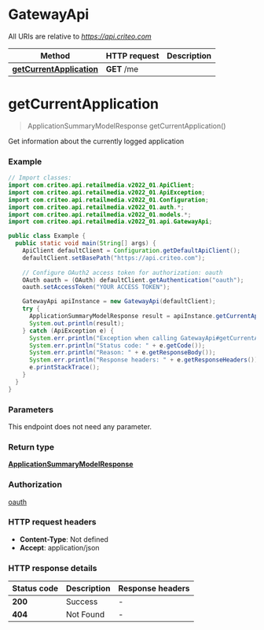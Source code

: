 # GatewayApi

All URIs are relative to *https://api.criteo.com*

Method | HTTP request | Description
------------- | ------------- | -------------
[**getCurrentApplication**](GatewayApi.md#getCurrentApplication) | **GET** /me | 


<a name="getCurrentApplication"></a>
# **getCurrentApplication**
> ApplicationSummaryModelResponse getCurrentApplication()



Get information about the currently logged application

### Example
```java
// Import classes:
import com.criteo.api.retailmedia.v2022_01.ApiClient;
import com.criteo.api.retailmedia.v2022_01.ApiException;
import com.criteo.api.retailmedia.v2022_01.Configuration;
import com.criteo.api.retailmedia.v2022_01.auth.*;
import com.criteo.api.retailmedia.v2022_01.models.*;
import com.criteo.api.retailmedia.v2022_01.api.GatewayApi;

public class Example {
  public static void main(String[] args) {
    ApiClient defaultClient = Configuration.getDefaultApiClient();
    defaultClient.setBasePath("https://api.criteo.com");
    
    // Configure OAuth2 access token for authorization: oauth
    OAuth oauth = (OAuth) defaultClient.getAuthentication("oauth");
    oauth.setAccessToken("YOUR ACCESS TOKEN");

    GatewayApi apiInstance = new GatewayApi(defaultClient);
    try {
      ApplicationSummaryModelResponse result = apiInstance.getCurrentApplication();
      System.out.println(result);
    } catch (ApiException e) {
      System.err.println("Exception when calling GatewayApi#getCurrentApplication");
      System.err.println("Status code: " + e.getCode());
      System.err.println("Reason: " + e.getResponseBody());
      System.err.println("Response headers: " + e.getResponseHeaders());
      e.printStackTrace();
    }
  }
}
```

### Parameters
This endpoint does not need any parameter.

### Return type

[**ApplicationSummaryModelResponse**](ApplicationSummaryModelResponse.md)

### Authorization

[oauth](../README.md#oauth)

### HTTP request headers

 - **Content-Type**: Not defined
 - **Accept**: application/json

### HTTP response details
| Status code | Description | Response headers |
|-------------|-------------|------------------|
**200** | Success |  -  |
**404** | Not Found |  -  |

